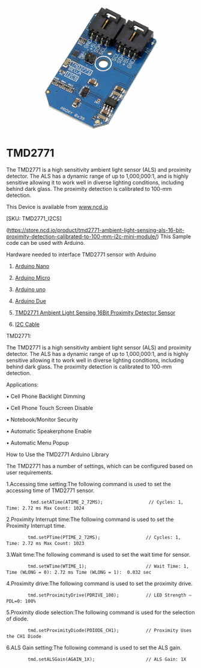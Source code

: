 [![TMD2771](TMD2771_I2C.png)](https://store.ncd.io/product/tmd2771-ambient-light-sensing-als-16-bit-proximity-detection-calibrated-to-100-mm-i2c-mini-module/)

# TMD2771

The TMD2771 is a high sensitivity ambient light sensor (ALS) and proximity detector. The ALS has a dynamic range of up to 1,000,000:1, and is highly sensitive allowing it to work well in diverse lighting conditions, including behind dark glass. The proximity detection is calibrated to 100-mm detection.

This Device is available from www.ncd.io 

[SKU: TMD2771_I2CS]

(https://store.ncd.io/product/tmd2771-ambient-light-sensing-als-16-bit-proximity-detection-calibrated-to-100-mm-i2c-mini-module/)
This Sample code can be used with Arduino.

Hardware needed to interface TMD2771 sensor with Arduino

1. <a href="https://store.ncd.io/product/i2c-shield-for-arduino-nano/">Arduino Nano</a>

2. <a href="https://store.ncd.io/product/i2c-shield-for-arduino-micro-with-i2c-expansion-port/">Arduino Micro</a>

3. <a href="https://store.ncd.io/product/i2c-shield-for-arduino-uno/">Arduino uno</a>

4. <a href="https://store.ncd.io/product/dual-i2c-shield-for-arduino-due-with-modular-communications-interface/">Arduino Due</a>

5. <a href="https://store.ncd.io/product/tmd2771-ambient-light-sensing-als-16-bit-proximity-detection-calibrated-to-100-mm-i2c-mini-module/">TMD2771 Ambient Light Sensing 16Bit Proximity Detector Sensor</a>

6. <a href="https://store.ncd.io/product/i%C2%B2c-cable/">I2C Cable</a>

TMD2771:

The TMD2771 is a high sensitivity ambient light sensor (ALS) and proximity detector. The ALS has a dynamic range of up to 1,000,000:1, and is highly sensitive allowing it to work well in diverse lighting conditions, including behind dark glass. The proximity detection is calibrated to 100-mm detection.

Applications:

• Cell Phone Backlight Dimming

• Cell Phone Touch Screen Disable

• Notebook/Monitor Security

• Automatic Speakerphone Enable

• Automatic Menu Popup

How to Use the TMD2771 Arduino Library

The TMD2771 has a number of settings, which can be configured based on user requirements.
          
1.Accessing time setting:The following command is used to set the accessing time of TMD2771 sensor.

             tmd.setATime(ATIME_2_72MS);                 // Cycles: 1, Time: 2.72 ms Max Count: 1024
         
 2.Proximity Interrupt time:The following command is used to set the Proximity Interrupt time.
 
            tmd.setPTime(PTIME_2_72MS);                 // Cycles: 1, Time: 2.72 ms Max Count: 1023
            
3.Wait time:The following command is used to set the wait time for sensor.

            tmd.setWTime(WTIME_1);                      // Wait Time: 1, Time (WLONG = 0): 2.72 ms Time (WLONG = 1):  0.032 sec
           
4.Proximity drive:The following command is used to set the proximity drive.

            tmd.setProximityDrive(PDRIVE_100);          // LED Strength – PDL=0: 100%
           
5.Proximity diode selection:The following command is used for the selection of diode.             
           
            tmd.setProximityDiode(PDIODE_CH1);          // Proximity Uses the CH1 Diode
             
6.ALS Gain setting:The following command is used to set the ALS gain.             
             
            tmd.setALSGain(AGAIN_1X);                   // ALS Gain: 1X
             
